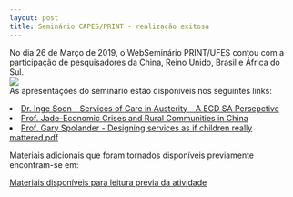 ```yaml
---
layout: post
title: Seminário CAPES/PRINT - realização exitosa
---
```


<p>No dia 26 de Março de 2019, o WebSeminário PRINT/UFES contou com a participação de pesquisadores da China, Reino Unido, Brasil e África do Sul.</br>
<img src="{{ site.baseurl }}/images/2019-03-26-capes-print-video.jpg" class="fit image">
<br/>
As apresentações do seminário estão disponíveis nos seguintes links:
<li><a href="{{ site.baseurl }}/images/2019-03-26-Inge-Soon-Services of Care in Austerity - A ECD SA Persepctive.pdf">Dr. Inge Soon - Services of Care in Austerity - A ECD SA Persepctive</a></li>
<li><a href="{{ site.baseurl }}/images/20190326-Jade-Economic Crises and Rural Communities in China.pdf"> Prof. Jade-Economic Crises and Rural Communities in China</a></li>
<li><a href="{{ site.baseurl }}/images/2019-03-26-Spolander - Designing services as if children really mattered.pdf">Prof. Gary Spolander - Designing services as if children really mattered.pdf</a></li>

Materiais adicionais que foram tornados disponíveis previamente encontram-se em:

<a href="https://professor.borges.net.br/s/2019-03-26-CAPESPrint-Materiais">Materiais disponíveis para leitura prévia da atividade </a>
<br/>

